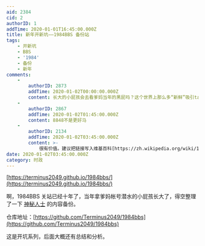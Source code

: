 ```yaml
---
aid: 2384
cid: 2
authorID: 1
addTime: 2020-01-01T16:45:00.000Z
title: 新年开新坑——1984BBS 备份站
tags:
    - 开新坑
    - BBS
    - '1984'
    - 备份
    - 新年
comments:
    -
        authorID: 2873
        addTime: 2020-01-02T00:00:00.000Z
        content: 长大的小屁孩会去看爹妈当年的黑屁吗？这个世界上那么多“新鲜”吸引ta们
    -
        authorID: 2867
        addTime: 2020-01-02T01:45:00.000Z
        content: 8848不是更好马
    -
        authorID: 2134
        addTime: 2020-01-02T03:45:00.000Z
        content: >-
            很有价值。建议把链接写入维基百科[https://zh.wikipedia.org/wiki/1984bbs](https://zh.wikipedia.org/wiki/1984bbs)。
date: 2020-01-02T03:45:00.000Z
category: 时政
---
```


[https://terminus2049.github.io/1984bbs/](https://terminus2049.github.io/1984bbs/)

啊，1984BBS 关站已经十年了，当年拿爹妈帐号潜水的小屁孩长大了，得空整理了一下 [神秘人士](https://github.com/howardrotterdam/backup-1984bbs) 的内容备份。

仓库地址：[https://github.com/Terminus2049/1984bbs](https://github.com/Terminus2049/1984bbs)

这是开坑系列，后面大概还有总结和分析。
